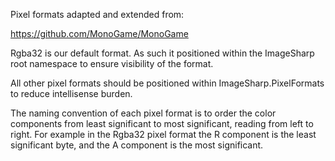 ﻿Pixel formats adapted and extended from:

https://github.com/MonoGame/MonoGame

Rgba32 is our default format. As such it positioned within the ImageSharp root namespace to ensure visibility of the format.

All other pixel formats should be positioned within ImageSharp.PixelFormats to reduce intellisense burden.

The naming convention of each pixel format is to order the color components from least significant to most significant, reading from left to right.
For example in the Rgba32 pixel format the R component is the least significant byte, and the A component is the most significant.
